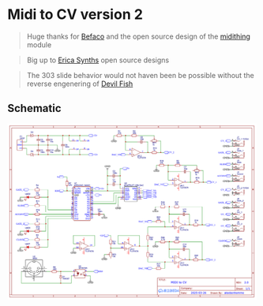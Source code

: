 # Midi to CV version 2

> Huge thanks for [Befaco](https://github.com/Befaco) and the open source design of the [midithing](https://github.com/Befaco/midithing/tree/master) module

> Big up to [Erica Synths](https://github.com/erica-synths/diy-eurorack) open source designs

> The 303 slide behavior would not haven been be possible without the reverse engenering of [Devil Fish](https://www.firstpr.com.au/rwi/dfish/303-slide.html)

## Schematic

![](schematic_midi_cv_v2.png)
